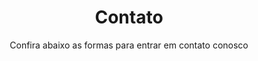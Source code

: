 ---
permalink: /contato/
layout: default.njk
title: Contato
subtitle: Confira abaixo as formas para entrar em contato conosco
imgs:
  - src: /assets/img/blog/betim.jpg
meta:
  meta_title: Contato
  meta_desc: Ligue (31) 3539-5125 ou envie um e-mail para betimcard@betimcard.com. Atendemos de seg. a sex. de 08:00 as 17:30.
  og_type: website
  og_locale: pt_br
  schema_type: LocalBusiness
  robots: index,follow
---